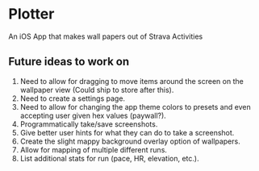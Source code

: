 # Plotter
An iOS App that makes wall papers out of Strava Activities

## Future ideas to work on

  1. Need to allow for dragging to move items around the screen on the wallpaper view (Could ship to store after this).
  2. Need to create a settings page.
  3. Need to allow for changing the app theme colors to presets and even accepting user given hex values (paywall?).
  4. Programmatically take/save screenshots.
  5. Give better user hints for what they can do to take a screenshot.
  6. Create the slight mappy background overlay option of wallpapers.
  7. Allow for mapping of multiple different runs.
  8. List additional stats for run (pace, HR, elevation, etc.).
  
